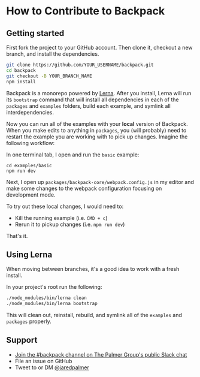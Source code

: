# How to Contribute to Backpack

## Getting started
First fork the project to your GitHub account. Then clone it, checkout a new branch, and install the dependencies. 

```bash
git clone https://github.com/YOUR_USERNAME/backpack.git
cd backpack
git checkout -B YOUR_BRANCH_NAME
npm install
```

Backpack is a monorepo powered by [Lerna](https://lernajs.io/). After you install, Lerna will run its `bootstrap` command that will install all dependencies in each of the `packages` and `examples` folders, build each example, and symlink all interdependencies.

Now you can run all of the examples with your **local** version of Backpack. When you make edits to anything in `packages`, you (will probably) need to restart the example you are working with to pick up changes. Imagine the following workflow:

In one terminal tab, I open and run the `basic` example:

```
cd examples/basic
npm run dev
```

Next, I open up `packages/backpack-core/webpack.config.js` in my editor and make some changes to the webpack configuration focusing on development mode.

To try out these local changes, I would need to: 
 
- Kill the running example (i.e. `CMD + c`)
- Rerun it to pickup changes (i.e. `npm run dev`)

That's it. 

## Using Lerna

When moving between branches, it's a good idea to work with a fresh install.

In your project's root run the following:

```bash
./node_modules/bin/lerna clean 
./node_modules/bin/lerna bootstrap
```

This will clean out, reinstall, rebuild, and symlink all of the `examples` and `packages` properly.


## Support

- [Join the #backpack channel on The Palmer Group's public Slack chat](https://palmer-slackin-rnzoxvxyqw.now.sh/)
- File an issue on GitHub
- Tweet to or DM [@jaredpalmer](https://twitter.com/jaredpalmer)


